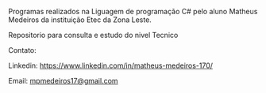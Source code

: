 Programas realizados na Liguagem de programação C# pelo aluno Matheus Medeiros da instituição Etec da Zona Leste.

Repositorio para consulta e estudo do nivel Tecnico

Contato:

Linkedin: https://www.linkedin.com/in/matheus-medeiros-170/

Email: mpmedeiros17@gmail.com
